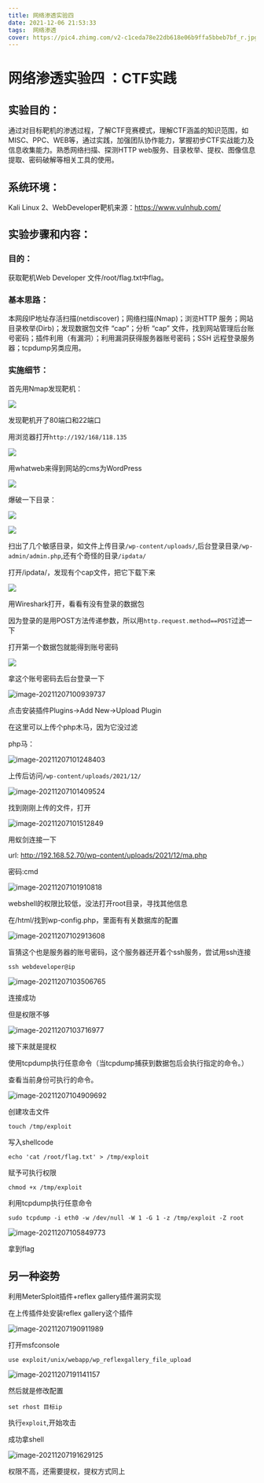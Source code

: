 ```yaml
---
title: 网络渗透实验四
date: 2021-12-06 21:53:33
tags:  网络渗透
cover: https://pic4.zhimg.com/v2-c1ceda78e22db618e06b9ffa5bbeb7bf_r.jpg
---
```


# 网络渗透实验四 ：CTF实践

## 实验目的：

通过对目标靶机的渗透过程，了解CTF竞赛模式，理解CTF涵盖的知识范围，如MISC、PPC、WEB等，通过实践，加强团队协作能力，掌握初步CTF实战能力及信息收集能力。熟悉网络扫描、探测HTTP web服务、目录枚举、提权、图像信息提取、密码破解等相关工具的使用。

## 系统环境：

Kali Linux 2、WebDeveloper靶机来源：https://www.vulnhub.com/ 

## 实验步骤和内容：

### 目的：

获取靶机Web Developer 文件/root/flag.txt中flag。

### 基本思路：

本网段IP地址存活扫描(netdiscover)；网络扫描(Nmap)；浏览HTTP 服务；网站目录枚举(Dirb)；发现数据包文件 “cap”；分析 “cap” 文件，找到网站管理后台账号密码；插件利用（有漏洞）；利用漏洞获得服务器账号密码；SSH 远程登录服务器；tcpdump另类应用。

### 实施细节：

首先用Nmap发现靶机：

![](https://raw.githubusercontent.com/todis21/image/main/img/image-20211207084329047.png)

发现靶机开了80端口和22端口

用浏览器打开`http://192/168/118.135`

![](https://raw.githubusercontent.com/todis21/image/main/img/image-20211207084613488.png)



用whatweb来得到网站的cms为WordPress

![](https://raw.githubusercontent.com/todis21/image/main/img/image-20211207090856645.png)

爆破一下目录：

![](https://raw.githubusercontent.com/todis21/image/main/img/image-20211207085538623.png)

![](https://raw.githubusercontent.com/todis21/image/main/img/image-20211207085632724.png)

扫出了几个敏感目录，如文件上传目录`/wp-content/uploads/`,后台登录目录`/wp-admin/admin.php`,还有个奇怪的目录`/ipdata/`

打开/ipdata/，发现有个cap文件，把它下载下来

![](https://raw.githubusercontent.com/todis21/image/main/img/image-20211207090154498.png)

用Wireshark打开，看看有没有登录的数据包

因为登录的是用POST方法传递参数，所以用`http.request.method==POST`过滤一下

打开第一个数据包就能得到账号密码

![](https://raw.githubusercontent.com/todis21/image/main/img/image-20211207092105863.png)



拿这个账号密码去后台登录一下

![image-20211207100939737](https://raw.githubusercontent.com/todis21/image/main/img/image-20211207100939737.png)

点击安装插件Plugins->Add New->Upload Plugin

在这里可以上传个php木马，因为它没过滤

php马：

![image-20211207101248403](https://raw.githubusercontent.com/todis21/image/main/img/image-20211207101248403.png)

上传后访问`/wp-content/uploads/2021/12/` 

![image-20211207101409524](https://raw.githubusercontent.com/todis21/image/main/img/image-20211207101409524.png)

找到刚刚上传的文件，打开

![image-20211207101512849](https://raw.githubusercontent.com/todis21/image/main/img/image-20211207101512849.png)

用蚁剑连接一下

url: http://192.168.52.70/wp-content/uploads/2021/12/ma.php

密码:cmd

![image-20211207101910818](https://raw.githubusercontent.com/todis21/image/main/img/image-20211207101910818.png)

webshell的权限比较低，没法打开root目录，寻找其他信息

在/html/找到wp-config.php，里面有有关数据库的配置

![image-20211207102913608](https://raw.githubusercontent.com/todis21/image/main/img/image-20211207102913608.png)

盲猜这个也是服务器的账号密码，这个服务器还开着个ssh服务，尝试用ssh连接

```
ssh webdeveloper@ip
```

![image-20211207103506765](https://raw.githubusercontent.com/todis21/image/main/img/image-20211207103506765.png)

连接成功

但是权限不够

![image-20211207103716977](https://raw.githubusercontent.com/todis21/image/main/img/image-20211207103716977.png)

接下来就是提权

使用tcpdump执行任意命令（当tcpdump捕获到数据包后会执行指定的命令。）

查看当前身份可执行的命令。

![image-20211207104909692](https://raw.githubusercontent.com/todis21/image/main/img/image-20211207104909692.png)

创建攻击文件

```
touch /tmp/exploit
```

写入shellcode

```
echo 'cat /root/flag.txt' > /tmp/exploit
```

赋予可执行权限

```
chmod +x /tmp/exploit
```

利用tcpdump执行任意命令

```
sudo tcpdump -i eth0 -w /dev/null -W 1 -G 1 -z /tmp/exploit -Z root
```

![image-20211207105849773](https://raw.githubusercontent.com/todis21/image/main/img/image-20211207105849773.png)

拿到flag



## 另一种姿势

利用MeterSploit插件+reflex gallery插件漏洞实现

在上传插件处安装reflex gallery这个插件

![image-20211207190911989](https://raw.githubusercontent.com/todis21/image/main/img/image-20211207190911989.png)

打开msfconsole

```
use exploit/unix/webapp/wp_reflexgallery_file_upload
```

![image-20211207191141157](https://raw.githubusercontent.com/todis21/image/main/img/image-20211207191141157.png)

然后就是修改配置

```
set rhost 目标ip
```

执行`exploit`,开始攻击

成功拿shell

![image-20211207191629125](https://raw.githubusercontent.com/todis21/image/main/img/image-20211207191629125.png)

权限不高，还需要提权，提权方式同上



